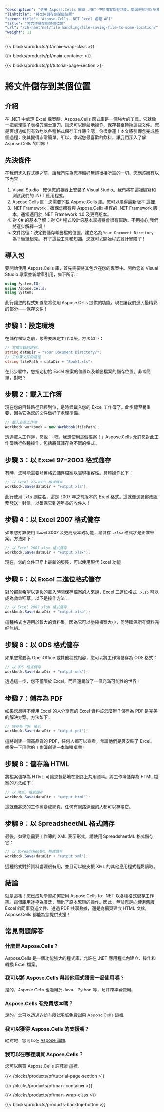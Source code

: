 ```yaml
---
"description": "使用 Aspose.Cells 解鎖 .NET 中的檔案保存功能。學習輕鬆地以多種格式儲存 Excel 檔案。"
"linktitle": "將文件儲存到某個位置"
"second_title": "Aspose.Cells .NET Excel 處理 API"
"title": "將文件儲存到某個位置"
"url": "/zh-hant/net/file-handling/file-saving-file-to-some-location/"
"weight": 11
---
```


{{< blocks/products/pf/main-wrap-class >}}

{{< blocks/products/pf/main-container >}}

{{< blocks/products/pf/tutorial-page-section >}}

# 將文件儲存到某個位置

## 介紹
在 .NET 中處理 Excel 檔案時，Aspose.Cells 函式庫是一個強大的工具。它就像一把處理電子表格的瑞士軍刀，讓您可以輕鬆地操作、保存甚至轉換這些文件。您是否想過如何有效地以各種格式儲存工作簿？嗯，你很幸運！本文將引導您完成整個過程，使其變得非常簡單。所以，拿起您最喜歡的飲料，讓我們深入了解 Aspose.Cells 的世界！
## 先決條件
在我們進入程式碼之前，讓我們先為您準備好無縫銜接所需的一切。您應該擁有以下內容：
1. Visual Studio：確保您的機器上安裝了 Visual Studio。我們將在這裡編寫和測試我們的 .NET 應用程式。
2. Aspose.Cells 庫：您需要下載 Aspose.Cells 庫。您可以取得最新版本 [這裡](https://releases。aspose.com/cells/net/).
3. .NET Framework：確保您擁有與 Aspose.Cells 相容的 .NET Framework 版本，通常適用於 .NET Framework 4.0 及更高版本。
4. 對 C# 的基本了解：對 C# 程式設計的基本掌握將會很有幫助。不用擔心;我們將逐步解釋一切！
5. 文件路徑：決定要儲存輸出檔的位置。建立名為 `Your Document Directory` 為了簡單起見。
有了這些工具和知識，您就可以開始程式設計冒險了！
## 導入包
要開始使用 Aspose.Cells 庫，首先需要將其包含在您的專案中。開啟您的 Visual Studio 專案並新增庫引用，如下所示：
```csharp
using System.IO;
using Aspose.Cells;
using System;
```
此行讓您的程式知道您將使用 Aspose.Cells 提供的功能。現在讓我們進入最精彩的部分——保存文件！
## 步驟 1：設定環境
在儲存檔案之前，您需要設定工作環境。方法如下：
```csharp
// 文檔目錄的路徑。
string dataDir = "Your Document Directory/";
// 工作簿文件的路徑
string filePath = dataDir + "Book1.xls";
```
在此步驟中，您指定初始 Excel 檔案的位置以及輸出檔案的儲存位置。非常簡單，對吧？
## 步驟 2：載入工作簿
現在您的目錄路徑已經到位，是時候載入您的 Excel 工作簿了。此步驟至關重要，因為它為您的文件做好了處理準備。
```csharp
// 載入來源工作簿
Workbook workbook = new Workbook(filePath);
```
透過載入工作簿，您說：「嘿，我想使用這個檔案！」Aspose.Cells 允許您對此工作簿執行各種操作，包括將其儲存為不同的格式。
## 步驟 3：以 Excel 97–2003 格式儲存
有時，您可能需要以舊格式儲存檔案以實現相容性。具體操作如下：
```csharp
// 以 Excel 97–2003 格式儲存
workbook.Save(dataDir + "output.xls");
```
此行使用 `.xls` 副檔名，這是 2007 年之前版本的 Excel 格式。這就像透過郵政服務發送一封信，以確保它到達年長的收件人！
## 步驟 4：以 Excel 2007 格式儲存
如果您打算使用 Excel 2007 及更高版本的功能，請儲存 `.xlsx` 格式才是正確答案。方法如下：
```csharp
// 以 Excel 2007 xlsx 格式儲存
workbook.Save(dataDir + "output.xlsx");
```
現在，您的文件已穿上最新的服裝，可以使用現代 Excel 功能！ 
## 步驟 5：以 Excel 二進位格式儲存
對於那些希望以更快的載入時間保存檔案的人來說，Excel 二進位格式 `.xlsb` 可以成為救命稻草。以下是操作方法：
```csharp
// 以 Excel 2007 xlsb 格式儲存
workbook.Save(dataDir + "output.xlsb");
```
這種格式也適用於較大的資料集，因為它可以壓縮檔案大小，同時確保所有資料完好無損。 
## 步驟 6：以 ODS 格式儲存
如果您需要與 OpenOffice 或其他程式相容，您可以將工作簿儲存為 ODS 格式：
```csharp
// 以 ODS 格式儲存
workbook.Save(dataDir + "output.ods");
```
透過這一步，您不僅限於 Excel，而且還開啟了一個充滿可能性的世界！
## 步驟 7：儲存為 PDF
如果您想與不使用 Excel 的人分享您的 Excel 資料該怎麼辦？儲存為 PDF 是完美的解決方案。方法如下：
```csharp
// 儲存為 PDF 格式
workbook.Save(dataDir + "output.pdf");
```
這將創建一個高品質的 PDF，任何人都可以查看，無論他們是否安裝了 Excel。想像一下用你的工作簿創建一本咖啡桌書！
## 步驟 8：儲存為 HTML
將檔案儲存為 HTML 可讓您輕鬆地在網路上共用資料。將工作簿儲存為 HTML 檔案的方法如下：
```csharp
// 以 Html 格式儲存
workbook.Save(dataDir + "output.html");
```
這就像將您的工作簿變成網頁，任何有網路連線的人都可以存取它。
## 步驟 9：以 SpreadsheetML 格式儲存
最後，如果您需要工作簿的 XML 表示形式，請使用 SpreadsheetML 格式儲存它：
```csharp
// 以 SpreadsheetML 格式儲存
workbook.Save(dataDir + "output.xml");
```
這種格式對於資料處理很有用，並且可以被支援 XML 的其他應用程式輕鬆讀取。
## 結論
就是這樣！您已成功學習如何使用 Aspose.Cells for .NET 以各種格式儲存工作簿。這個庫用途極為廣泛，簡化了原本繁瑣的操作。因此，無論您是向使用舊版 Excel 的同事發送文件、透過 PDF 共享數據，還是為網頁建立 HTML 文檔，Aspose.Cells 都能為您提供支援！
## 常見問題解答
### 什麼是 Aspose.Cells？
Aspose.Cells 是一個功能強大的程式庫，允許在 .NET 應用程式內建立、操作和轉換 Excel 檔案。
### 我可以將 Aspose.Cells 與其他程式語言一起使用嗎？
是的，Aspose.Cells 也適用於 Java、Python 等，允許跨平台使用。
### Aspose.Cells 有免費版本嗎？
是的，您可以透過造訪有限試用版免費試用 Aspose.Cells [這裡](https://releases。aspose.com/).
### 我可以獲得 Aspose.Cells 的支援嗎？
絕對地！您可以在 [Aspose 論壇](https://forum。aspose.com/c/cells/9).
### 我可以在哪裡購買 Aspose.Cells？
您可以購買 Aspose.Cells 許可證 [這裡](https://purchase。aspose.com/buy).


{{< /blocks/products/pf/tutorial-page-section >}}

{{< /blocks/products/pf/main-container >}}

{{< /blocks/products/pf/main-wrap-class >}}

{{< blocks/products/products-backtop-button >}}